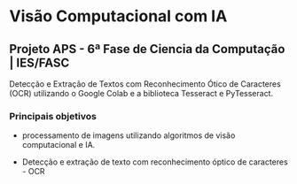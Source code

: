 # Visão Computacional com IA

## Projeto APS - 6ª Fase de Ciencia da Computação | IES/FASC

Detecção e Extração de Textos com Reconhecimento Ótico de Caracteres (OCR) utilizando o Google Colab e a biblioteca Tesseract e PyTesseract.

### Principais objetivos

- processamento de imagens utilizando algoritmos de visão computacional e IA.

- Detecção e extração de texto com reconhecimento óptico de caracteres - OCR

